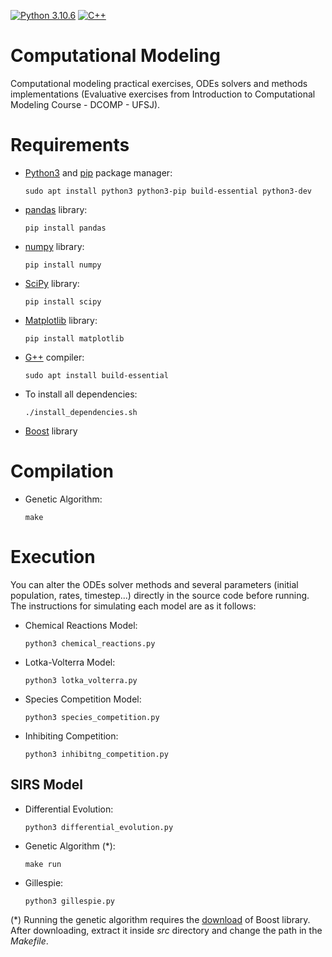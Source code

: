 [![Python 3.10.6](https://img.shields.io/badge/Python-3776AB?style=for-the-badge&logo=python&logoColor=white)](https://www.python.org/downloads/release/python-3106/)
[![C++](https://img.shields.io/badge/C%2B%2B-00599C?style=for-the-badge&logo=c%2B%2B&logoColor=white)](https://devdocs.io/cpp/)

# Computational Modeling

Computational modeling practical exercises, ODEs solvers and methods implementations (Evaluative exercises from Introduction to Computational Modeling Course - DCOMP - UFSJ).

# Requirements

- [Python3](https://python.org) and [pip](https://pip.pypa.io/en/stable/installation/) package manager:

      sudo apt install python3 python3-pip build-essential python3-dev

- [pandas](https://pandas.pydata.org/) library:

      pip install pandas
       
- [numpy](https://numpy.org/) library:

      pip install numpy
      
- [SciPy](https://docs.scipy.org/doc/scipy/) library:

      pip install scipy
       
- [Matplotlib](https://matplotlib.org/) library:
 
      pip install matplotlib
      
- [G++](https://gcc.gnu.org/onlinedocs/gcc-12.2.0/gcc/) compiler:

      sudo apt install build-essential
       
- To install all dependencies:

      ./install_dependencies.sh
      
- [Boost](https://www.boost.org/) library
      
# Compilation

- Genetic Algorithm:

      make

# Execution

You can alter the ODEs solver methods and several parameters (initial population, rates, timestep...) directly in the source code before running. The instructions for simulating each model are as it follows:

- Chemical Reactions Model:

      python3 chemical_reactions.py
     
- Lotka-Volterra Model:

      python3 lotka_volterra.py
      
- Species Competition Model:

      python3 species_competition.py
      
- Inhibiting Competition:

      python3 inhibitng_competition.py
      
## SIRS Model

- Differential Evolution:

      python3 differential_evolution.py
      
- Genetic Algorithm (*):

      make run
      
- Gillespie:

      python3 gillespie.py
      
(*) Running the genetic algorithm requires the [download](https://www.boost.org/users/download/) of Boost library. After downloading, extract it inside _src_ directory and change the path in the _Makefile_.

